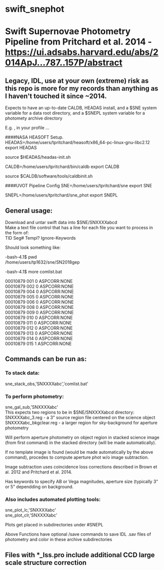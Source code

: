 # swift_snephot
# Swift Supernovae Photometry Pipeline from Pritchard et al. 2014 - https://ui.adsabs.harvard.edu/abs/2014ApJ...787..157P/abstract

## Legacy, IDL, use at your own (extreme) risk as this repo is more for my records than anything as I haven't touched it since ~2014.  

Expects to have an up-to-date CALDB, HEADAS install, and a $SNE system variable for a data root directory, and a $SNEPL system variable for a photomety archive directory

E.g. , in your profile ... 

####NASA HEASOFT Setup. 
HEADAS=/home/users/tpritchard/heasoft/x86_64-pc-linux-gnu-libc2.12
export HEADAS

source $HEADAS/headas-init.sh

CALDB=/home/users/tpritchard/bin/caldb
export CALDB

source $CALDB/software/tools/caldbinit.sh

####UVOT Pipeline Config
SNE=/home/users/tpritchard/sne
export SNE

SNEPL=/home/users/tpritchard/sne_phot
export SNEPL

## General usage:
Download and untar swift data into $SNE/SNXXXXabcd  
Make a text file control that has a line for each file you want to process in the form of:  
TID Seg# Templ? Ignore-Keywords

Should look something like:  

-bash-4.1$ pwd  
/home/users/tp1632/sne/SN2018gep

-bash-4.1$ more comlist.bat

00010879	001		0		ASPCORR:NONE  
00010879	002		0		ASPCORR:NONE  
00010879	004		0		ASPCORR:NONE  
00010879	005		0		ASPCORR:NONE  
00010879	006		0		ASPCORR:NONE  
00010879	008		0		ASPCORR:NONE  
00010879	009		0		ASPCORR:NONE  
00010879	010		0		ASPCORR:NONE  
00010879	011		0		ASPCORR:NONE  
00010879	012		0		ASPCORR:NONE  
00010879	013		0		ASPCORR:NONE  
00010879	014		0		ASPCORR:NONE  
00010879	015		1		ASPCORR:NONE  

## Commands can be run as:

### To stack data:  
sne_stack_obs,'SNXXXXabc','comlist.bat'  

### To perform photometry:  
sne_gal_sub,'SNXXXXabc'  
  This expects two regions to be in $SNE/SNXXXXabcd directory:  
    SNXXXXabc_3.reg - a 3" source region file centered on the science object  
    SNXXXXabc_bkgclear.reg - a larger region for sky-background for aperture photometry  
  
  Will perform aperture photometry on object region in stacked science image (from first command) in the stacked directory (will be made automatically).  
  
  If no template image is found (would be made automatically by the above command), procedes to compute aperture phot w/o image subtraction.  
  
  Image subtraction uses coincidence loss corrections described in Brown et al. 2012 and Pritchard et al. 2014.  
  
  Has keywords to specify AB or Vega magnitudes, aperture size (typically 3" or 5" dependding on background.   

### Also includes automated plotting tools:
 sne_plot_lc,'SNXXXXabc'  
 sne_plot_clr,'SNXXXXabc'  
 
 Plots get placed in subdirectories under #SNEPL  
 
 Above Functions have optional /save commands to save IDL .sav files of photometry and color in these archive subdirectories  
 
## Files with *_lss.pro include additional CCD large scale structure correction

  
